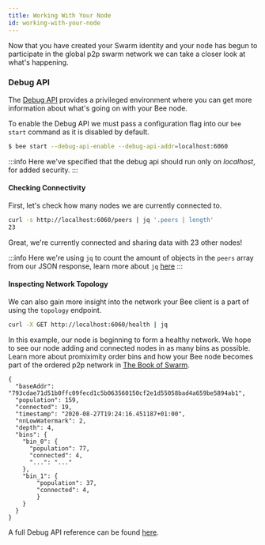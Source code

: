 ```yaml
---
title: Working With Your Node
id: working-with-your-node
---
```


Now that you have created your Swarm identity and your node has begun to participate in the global p2p swarm network we can take a closer look at what's happening.

### Debug API

The [Debug API](/api-reference/debug-api) provides a privileged environment where you can get more information about what's going on with your Bee node.

To enable the Debug API we must pass a configuration flag into our `bee start` command as it is disabled by default.

```sh
$ bee start --debug-api-enable --debug-api-addr=localhost:6060
```

:::info
Here we've specified that the debug api should run only on *localhost*, for added security.
:::

#### Checking Connectivity

First, let's check how many nodes we are currently connected to.

```sh
curl -s http://localhost:6060/peers | jq '.peers | length'
23
```

Great, we're currently connected and sharing data with 23 other nodes!

:::info
Here we're using `jq` to count the amount of objects in the `peers` array from our JSON response, learn more about `jq` [here](https://stedolan.github.io/jq/manual/#Basicfilters)
:::

#### Inspecting Network Topology

We can also gain more insight into the network your Bee client is a part of using the `topology` endpoint.

```sh
curl -X GET http://localhost:6060/health | jq
```

In this example, our node is beginning to form a healthy network. We hope to see our node adding and connected nodes in as many bins as possible. Learn more about promiximity order bins and how your Bee node becomes part of the ordered p2p network in [The Book of Swarm](/the-book-of-swarm/download).

```
{
  "baseAddr": "793cdae71d51b0ffc09fecd1c5b063560150cf2e1d55058bad4a659be5894ab1",
  "population": 159,
  "connected": 19,
  "timestamp": "2020-08-27T19:24:16.451187+01:00",
  "nnLowWatermark": 2,
  "depth": 4,
  "bins": {
    "bin_0": {
      "population": 77,
      "connected": 4,
      "...": "..."
    },
    "bin_1": {
    	"population": 37,
      	"connected": 4,
    	}
    }
  }
}
```

A full Debug API reference can be found [here](/api-reference/debug-api).